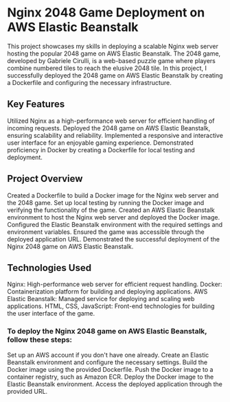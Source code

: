 
# Nginx 2048 Game Deployment on AWS Elastic Beanstalk
This project showcases my skills in deploying a scalable Nginx web server hosting the popular 2048 game on AWS Elastic Beanstalk. The 2048 game, developed by Gabriele Cirulli, is a web-based puzzle game where players combine numbered tiles to reach the elusive 2048 tile. In this project, I successfully deployed the 2048 game on AWS Elastic Beanstalk by creating a Dockerfile and configuring the necessary infrastructure.

## Key Features
Utilized Nginx as a high-performance web server for efficient handling of incoming requests.
Deployed the 2048 game on AWS Elastic Beanstalk, ensuring scalability and reliability.
Implemented a responsive and interactive user interface for an enjoyable gaming experience.
Demonstrated proficiency in Docker by creating a Dockerfile for local testing and deployment.

## Project Overview
Created a Dockerfile to build a Docker image for the Nginx web server and the 2048 game.
Set up local testing by running the Docker image and verifying the functionality of the game.
Created an AWS Elastic Beanstalk environment to host the Nginx web server and deployed the Docker image.
Configured the Elastic Beanstalk environment with the required settings and environment variables.
Ensured the game was accessible through the deployed application URL.
Demonstrated the successful deployment of the Nginx 2048 game on AWS Elastic Beanstalk.

## Technologies Used
Nginx: High-performance web server for efficient request handling.
Docker: Containerization platform for building and deploying applications.
AWS Elastic Beanstalk: Managed service for deploying and scaling web applications.
HTML, CSS, JavaScript: Front-end technologies for building the user interface of the game.


### To deploy the Nginx 2048 game on AWS Elastic Beanstalk, follow these steps:

Set up an AWS account if you don't have one already.
Create an Elastic Beanstalk environment and configure the necessary settings.
Build the Docker image using the provided Dockerfile.
Push the Docker image to a container registry, such as Amazon ECR.
Deploy the Docker image to the Elastic Beanstalk environment.
Access the deployed application through the provided URL.
